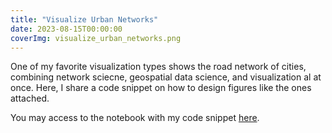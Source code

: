 ```yaml
---
title: "Visualize Urban Networks"
date: 2023-08-15T00:00:00
coverImg: visualize_urban_networks.png
---
```


One of my favorite visualization types shows the road network of cities, combining network sciecne, geospatial data science, and visualization al at once.  Here, I share a code snippet on how to design figures like the ones attached.



<!--more-->


You may access to the notebook with my code snippet [here](https://nightingaledvs.com/fifa-world-cup-2022-the-network-edition/).
